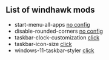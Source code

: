 ## List of windhawk mods

- start-menu-all-apps [no config]()
- disable-rounded-corners [no config]()
- taskbar-clock-customization [click](clock.json)
- taskbar-icon-size [click](taskbaricon.json)
- windows-11-taskbar-styler [click](taskbarstyler.json)